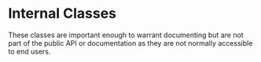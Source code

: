 # Internal Classes

These classes are important enough to warrant documenting but are not part of the public API or documentation as they are not normally accessible to end users.
